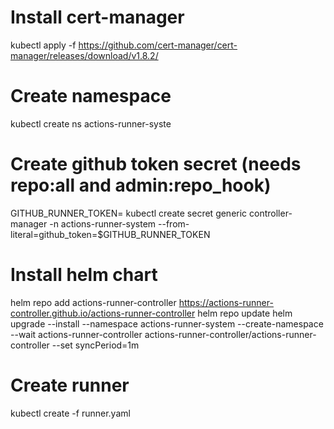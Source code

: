 # Install cert-manager
kubectl apply -f https://github.com/cert-manager/cert-manager/releases/download/v1.8.2/
# Create namespace
kubectl create ns actions-runner-syste
# Create github token secret (needs repo:all and admin:repo_hook)
GITHUB_RUNNER_TOKEN=<token>
kubectl create secret generic controller-manager -n actions-runner-system --from-literal=github_token=$GITHUB_RUNNER_TOKEN
# Install helm chart 
helm repo add actions-runner-controller https://actions-runner-controller.github.io/actions-runner-controller
helm repo update
helm upgrade --install --namespace actions-runner-system --create-namespace --wait actions-runner-controller actions-runner-controller/actions-runner-controller --set syncPeriod=1m
# Create runner
kubectl create -f runner.yaml